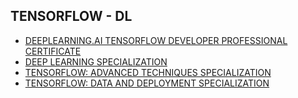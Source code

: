 ## TENSORFLOW - DL

* [DEEPLEARNING.AI TENSORFLOW DEVELOPER PROFESSIONAL CERTIFICATE](https://www.coursera.org/professional-certificates/tensorflow-in-practice)
* [DEEP LEARNING SPECIALIZATION](https://www.coursera.org/specializations/deep-learning)
* [TENSORFLOW: ADVANCED TECHNIQUES SPECIALIZATION](https://www.coursera.org/specializations/tensorflow-advanced-techniques)
* [TENSORFLOW: DATA AND DEPLOYMENT SPECIALIZATION](https://www.coursera.org/specializations/tensorflow-data-and-deployment)